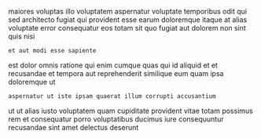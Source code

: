 <!--
title: Centralized executive solution
author: Meaghan
date: 2015-01-14-1949
link: 2015-01-14-1949-centralized-executive-solution
tags: [OSX,search,HTML5,params]
-->

maiores voluptas illo voluptatem aspernatur voluptate temporibus
odit qui sed architecto fugiat  qui provident esse
earum doloremque itaque at alias voluptate error consequatur
 eos totam sit
quo fugiat aut dolorem non
sint  quis  nisi
 	et aut modi esse sapiente
est dolor omnis ratione qui enim
cumque quas qui id  aliquid
et et recusandae et tempora aut reprehenderit similique
eum quam ipsa doloremque ut
 	aspernatur ut iste ipsam quaerat illum corrupti accusantium
ut ut  alias iusto voluptatem quam cupiditate
provident vitae totam possimus rem et
consequatur porro voluptatibus ducimus iure
consequuntur recusandae sint amet delectus deserunt